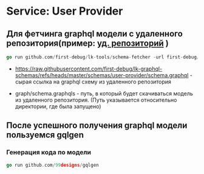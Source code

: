 # Service: User Provider

## Для фетчинга graphql модели с удаленного репозитория(пример: [уд. репозиторий](https://github.com/first-debug/lk-graphql-schemas) )

```go
go run github.com/first-debug/lk-tools/schema-fetcher -url first-debug/lk-graphql-schemas/refs/heads/master/schemas/user-provider/schema.graphql -output graph/schema.graphqls
```

+ <https://raw.githubusercontent.com/first-debug/lk-graphql-schemas/refs/heads/master/schemas/user-provider/schema.graphql> - сырая ссылка на graphql схему из удаленного репозитория

+ graph/schema.graphqls - путь, в который будет скачиваться модель из удаленного репозитория. (Путь указывается относительно директории, где была запущено)

## После успешного получения graphql модели пользуемся gqlgen

### Генерация кода по модели

```go
go run github.com/99designs/gqlgen
```
